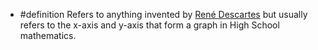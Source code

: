 - #definition Refers to anything invented by [René Descartes](https://en.wikipedia.org/wiki/Ren%C3%A9_Descartes) but usually refers to the x-axis and y-axis that form a graph in High School mathematics.